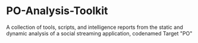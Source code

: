 # PO-Analysis-Toolkit
A collection of tools, scripts, and intelligence reports from the static and dynamic analysis of a social streaming application, codenamed Target "PO"
